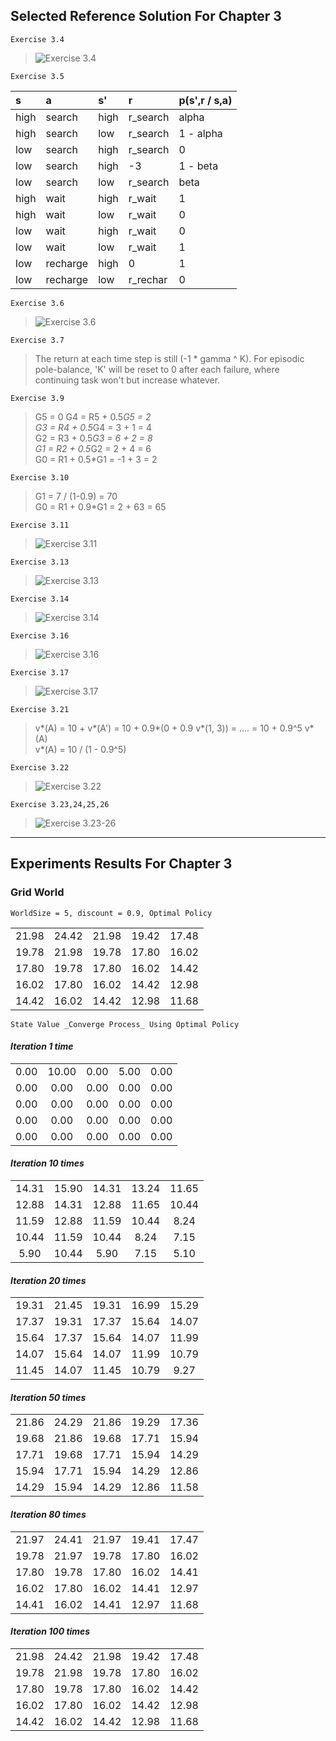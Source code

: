 ## Selected Reference Solution For Chapter 3

`Exercise 3.4`
> ![](figures/exercise_3-4.png "Exercise 3.4")

`Exercise 3.5`

 |s |a |s'|r |p(s',r / s,a)|
 |:------|:------|:------|:------|:------|
 |high |search  |high |r_search | alpha    |
 |high |search  |low  |r_search | 1 - alpha|
 |low  |search  |high |r_search | 0        |
 |low  |search  |high |-3       | 1 - beta |
 |low  |search  |low  |r_search | beta     |
 |high |wait    |high |r_wait   | 1        |
 |high |wait    |low  |r_wait   | 0        |
 |low  |wait    |high |r_wait   | 0        |
 |low  |wait    |low  |r_wait   | 1        |
 |low  |recharge|high |0        | 1        |
 |low  |recharge|low  |r_rechar | 0        |

`Exercise 3.6`
> ![](figures/exercise_3-6.png "Exercise 3.6")

`Exercise 3.7`
> The return at each time step is still (-1 * gamma ^ K).
> For episodic pole-balance, 'K' will be reset to 0 after each failure, where continuing task won't but increase whatever.

`Exercise 3.9`
> G5 = 0
> G4 = R5 + 0.5*G5 = 2        
> G3 = R4 + 0.5*G4 = 3 + 1 = 4       
> G2 = R3 + 0.5*G3 = 6 + 2 = 8    
> G1 = R2 + 0.5*G2 = 2 + 4 = 6    
> G0 = R1 + 0.5*G1 = -1 + 3 = 2     

`Exercise 3.10`
> G1 = 7 / (1-0.9) = 70     
> G0 = R1 + 0.9*G1 = 2 + 63 = 65    

`Exercise 3.11`
> ![](figures/exercise_3-11.png "Exercise 3.11")

`Exercise 3.13`
> ![](figures/exercise_3-13.png "Exercise 3.13")


`Exercise 3.14`
> ![](figures/exercise_3-14.png "Exercise 3.14")

`Exercise 3.16`
> ![](figures/exercise_3-16.png "Exercise 3.16")

`Exercise 3.17`
> ![](figures/exercise_3-17.png "Exercise 3.17")

`Exercise 3.21`
> v*(A) = 10 + v*(A') = 10 + 0.9*(0 + 0.9 v*(1, 3)) = .... = 10 + 0.9^5 v*(A)    
> v*(A) = 10 / (1 - 0.9^5)

`Exercise 3.22`
> ![](figures/exercise_3-22.png "Exercise 3.22")

`Exercise 3.23,24,25,26`
> ![](figures/exercise_3-23-26.png "Exercise 3.23-26")

---

## Experiments Results For Chapter 3

### Grid World

`WorldSize = 5, discount = 0.9, Optimal Policy`

||||||
|:-----:|:-----:|:-----:|:-----:|:-----:|
|  21.98|  24.42|  21.98|  19.42|  17.48|
|  19.78|  21.98|  19.78|  17.80|  16.02|
|  17.80|  19.78|  17.80|  16.02|  14.42|
|  16.02|  17.80|  16.02|  14.42|  12.98|
|  14.42|  16.02|  14.42|  12.98|  11.68|

`State Value _Converge Process_ Using Optimal Policy`

#### _Iteration 1 time_
||||||
|:-----:|:-----:|:-----:|:-----:|:-----:|
|   0.00|  10.00|   0.00|   5.00|   0.00|
|   0.00|   0.00|   0.00|   0.00|   0.00|
|   0.00|   0.00|   0.00|   0.00|   0.00|
|   0.00|   0.00|   0.00|   0.00|   0.00|
|   0.00|   0.00|   0.00|   0.00|   0.00|

#### _Iteration 10 times_
||||||
|:-----:|:-----:|:-----:|:-----:|:-----:|
|  14.31|  15.90|  14.31|  13.24|  11.65|
|  12.88|  14.31|  12.88|  11.65|  10.44|
|  11.59|  12.88|  11.59|  10.44|   8.24|
|  10.44|  11.59|  10.44|   8.24|   7.15|
|   5.90|  10.44|   5.90|   7.15|   5.10|

#### _Iteration 20 times_
||||||
|:-----:|:-----:|:-----:|:-----:|:-----:|
|  19.31|  21.45|  19.31|  16.99|  15.29|
|  17.37|  19.31|  17.37|  15.64|  14.07|
|  15.64|  17.37|  15.64|  14.07|  11.99|
|  14.07|  15.64|  14.07|  11.99|  10.79|
|  11.45|  14.07|  11.45|  10.79|   9.27|

#### _Iteration 50 times_
||||||
|:-----:|:-----:|:-----:|:-----:|:-----:|
|  21.86|  24.29|  21.86|  19.29|  17.36|
|  19.68|  21.86|  19.68|  17.71|  15.94|
|  17.71|  19.68|  17.71|  15.94|  14.29|
|  15.94|  17.71|  15.94|  14.29|  12.86|
|  14.29|  15.94|  14.29|  12.86|  11.58|

#### _Iteration 80 times_
||||||
|:-----:|:-----:|:-----:|:-----:|:-----:|
|  21.97|  24.41|  21.97|  19.41|  17.47|
|  19.78|  21.97|  19.78|  17.80|  16.02|
|  17.80|  19.78|  17.80|  16.02|  14.41|
|  16.02|  17.80|  16.02|  14.41|  12.97|
|  14.41|  16.02|  14.41|  12.97|  11.68|

#### _Iteration 100 times_
||||||
|:-----:|:-----:|:-----:|:-----:|:-----:|
|  21.98|  24.42|  21.98|  19.42|  17.48|
|  19.78|  21.98|  19.78|  17.80|  16.02|
|  17.80|  19.78|  17.80|  16.02|  14.42|
|  16.02|  17.80|  16.02|  14.42|  12.98|
|  14.42|  16.02|  14.42|  12.98|  11.68|
